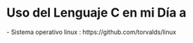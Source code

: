 <h1>Uso del Lenguaje C en mi Día a </h1>
- Sistema operativo linux : https://github.com/torvalds/linux

